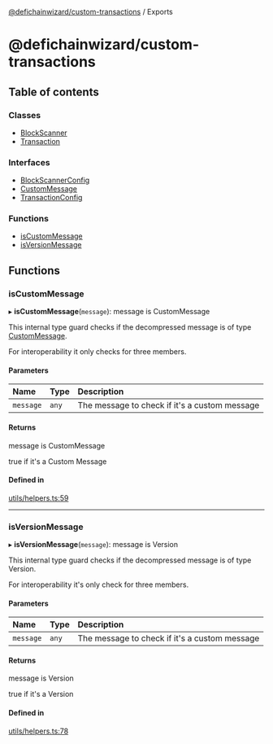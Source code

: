 [@defichainwizard/custom-transactions](README.md) / Exports

# @defichainwizard/custom-transactions

## Table of contents

### Classes

- [BlockScanner](classes/BlockScanner.md)
- [Transaction](classes/Transaction.md)

### Interfaces

- [BlockScannerConfig](interfaces/BlockScannerConfig.md)
- [CustomMessage](interfaces/CustomMessage.md)
- [TransactionConfig](interfaces/TransactionConfig.md)

### Functions

- [isCustomMessage](modules.md#iscustommessage)
- [isVersionMessage](modules.md#isversionmessage)

## Functions

### isCustomMessage

▸ **isCustomMessage**(`message`): message is CustomMessage

This internal type guard checks if the decompressed message is of type [CustomMessage](interfaces/CustomMessage.md).

For interoperability it only checks for three members.

#### Parameters

| Name | Type | Description |
| :------ | :------ | :------ |
| `message` | `any` | The message to check if it's a custom message |

#### Returns

message is CustomMessage

true if it's a Custom Message

#### Defined in

[utils/helpers.ts:59](https://github.com/DeFiChain-Wizard/custom-transcation-library/blob/2950434/src/utils/helpers.ts#L59)

___

### isVersionMessage

▸ **isVersionMessage**(`message`): message is Version

This internal type guard checks if the decompressed message is of type Version.

For interoperability it's only check for three members.

#### Parameters

| Name | Type | Description |
| :------ | :------ | :------ |
| `message` | `any` | The message to check if it's a custom message |

#### Returns

message is Version

true if it's a Version

#### Defined in

[utils/helpers.ts:78](https://github.com/DeFiChain-Wizard/custom-transcation-library/blob/2950434/src/utils/helpers.ts#L78)

